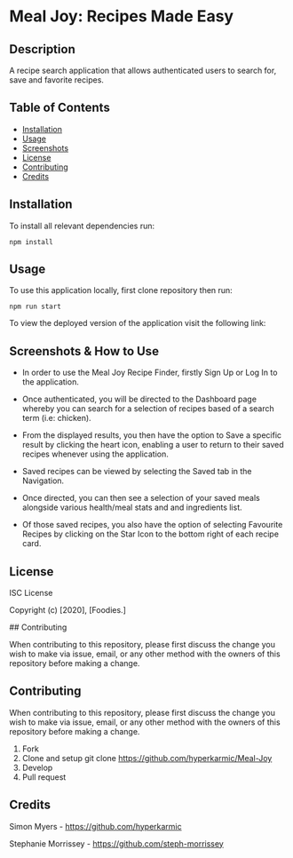 # Meal Joy: Recipes Made Easy

## Description

A recipe search application that allows authenticated users to search for, save and favorite recipes.

## Table of Contents

- [Installation](#installation)
- [Usage](#usage)
- [Screenshots](screenshots)
- [License](#license)
- [Contributing](contributing)
- [Credits](credits)

## Installation

To install all relevant dependencies run:

    npm install

## Usage

To use this application locally, first clone repository then run:

    npm run start

To view the deployed version of the application visit the following link:

## Screenshots & How to Use

- In order to use the Meal Joy Recipe Finder, firstly Sign Up or Log In to the application.

- Once authenticated, you will be directed to the Dashboard page whereby you can search for a selection of recipes based of a search term (i.e: chicken).

- From the displayed results, you then have the option to Save a specific result by clicking the heart icon, enabling a user to return to their saved recipes whenever using the application.

- Saved recipes can be viewed by selecting the Saved tab in the Navigation.

- Once directed, you can then see a selection of your saved meals alongside various health/meal stats and and ingredients list.

- Of those saved recipes, you also have the option of selecting Favourite Recipes by clicking on the Star Icon to the bottom right of each recipe card.

## License

ISC License

Copyright (c) [2020], [Foodies.]

## Contributing

When contributing to this repository, please first discuss the change you wish to make via issue, email, or any other method with the owners of this repository before making a change.

## Contributing

When contributing to this repository, please first discuss the change you wish to make via issue, email, or any other method with the owners of this repository before making a change.

1. Fork
2. Clone and setup
   git clone <https://github.com/hyperkarmic/Meal-Joy>
3. Develop
4. Pull request

## Credits

Simon Myers - <https://github.com/hyperkarmic>

Stephanie Morrissey - <https://github.com/steph-morrissey>

